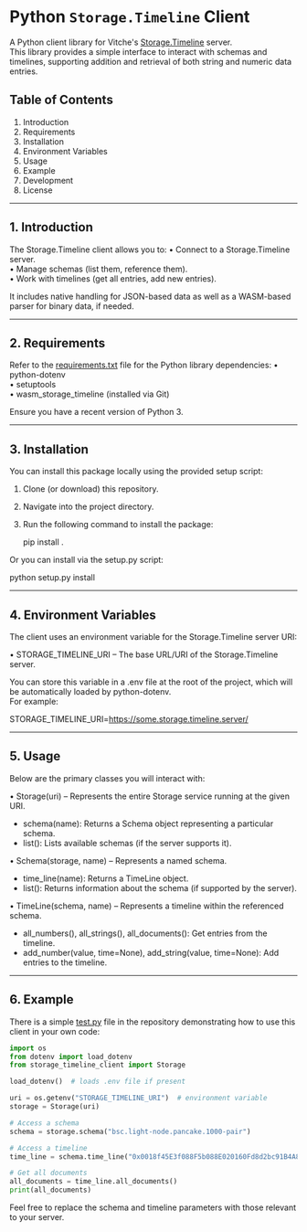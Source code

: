 # Python `Storage.Timeline` Client

A Python client library for Vitche's [Storage.Timeline](https://github.com/vitche/documentation-storage-timeline) server.  
This library provides a simple interface to interact with schemas and timelines, supporting addition and retrieval of both string and numeric data entries.

## Table of Contents
1. Introduction
2. Requirements
3. Installation
4. Environment Variables
5. Usage
6. Example
7. Development
8. License

---

## 1. Introduction

The Storage.Timeline client allows you to:
• Connect to a Storage.Timeline server.  
• Manage schemas (list them, reference them).  
• Work with timelines (get all entries, add new entries).  

It includes native handling for JSON-based data as well as a WASM-based parser for binary data, if needed.

---

## 2. Requirements

Refer to the [requirements.txt](./requirements.txt) file for the Python library dependencies:
• python-dotenv  
• setuptools  
• wasm_storage_timeline (installed via Git)  

Ensure you have a recent version of Python 3.

---

## 3. Installation

You can install this package locally using the provided setup script:

1. Clone (or download) this repository.  
2. Navigate into the project directory.  
3. Run the following command to install the package:

   pip install .

Or you can install via the setup.py script:

   python setup.py install

---

## 4. Environment Variables

The client uses an environment variable for the Storage.Timeline server URI:

• STORAGE_TIMELINE_URI – The base URL/URI of the Storage.Timeline server.  

You can store this variable in a .env file at the root of the project, which will be automatically loaded by python-dotenv.  
For example:

STORAGE_TIMELINE_URI=https://some.storage.timeline.server/

---

## 5. Usage

Below are the primary classes you will interact with:

• Storage(uri) – Represents the entire Storage service running at the given URI.  
  - schema(name): Returns a Schema object representing a particular schema.  
  - list(): Lists available schemas (if the server supports it).  

• Schema(storage, name) – Represents a named schema.  
  - time_line(name): Returns a TimeLine object.  
  - list(): Returns information about the schema (if supported by the server).  

• TimeLine(schema, name) – Represents a timeline within the referenced schema.  
  - all_numbers(), all_strings(), all_documents(): Get entries from the timeline.  
  - add_number(value, time=None), add_string(value, time=None): Add entries to the timeline.  

---

## 6. Example

There is a simple [test.py](./test.py) file in the repository demonstrating how to use this client in your own code:

```python
import os
from dotenv import load_dotenv
from storage_timeline_client import Storage

load_dotenv()  # loads .env file if present

uri = os.getenv("STORAGE_TIMELINE_URI")  # environment variable
storage = Storage(uri)

# Access a schema
schema = storage.schema("bsc.light-node.pancake.1000-pair")

# Access a timeline
time_line = schema.time_line("0x0018f45E3f088F5b088E020160Fd8d2bc91B4A8d")

# Get all documents
all_documents = time_line.all_documents()
print(all_documents)
```

Feel free to replace the schema and timeline parameters with those relevant to your server.

